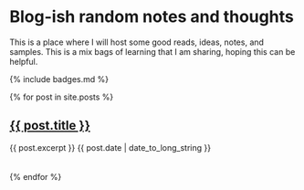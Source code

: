 # Blog-ish random notes and thoughts

This is a place where I will host some good reads, ideas, notes, and samples.
This is a mix bags of learning that I am sharing, hoping this can be helpful.

{% include badges.md %}


<!-- Index of Posts -->
   {% for post in site.posts %}
  <article>
    <h2>
      <a href="{{ post.url }}">
        {{ post.title }}
      </a>
    </h2>
    {{ post.excerpt }}
      <time datetime="{{ post.date | date: "%Y-%m-%d" }}">{{ post.date | date_to_long_string }}</time>      
  </article>
  <br/><br/>
{% endfor %}
<!-- End index of Posts -->
